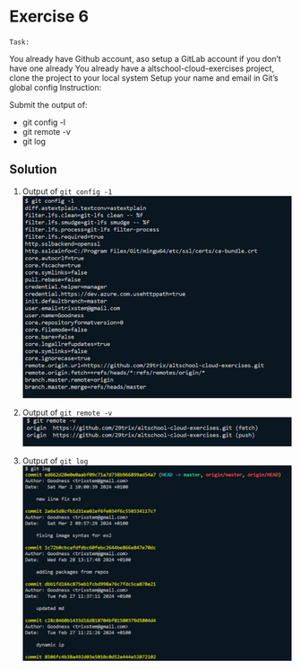# Exercise 6

`Task:`

You already have Github account, aso setup a GitLab account if you don’t have one already
You already have a altschool-cloud-exercises project, clone the project to your local system
Setup your name and email in Git’s global config
Instruction:

Submit the output of:
* git config -l
* git remote -v
* git log

## Solution

1. Output of `git config -1`
  ![git config](./images/git_config.png)

2. Output of `git remote -v`
  ![git remote](./images/git_remote.png)

3. Output of `git log`
  ![git log](./images/git_log.png)